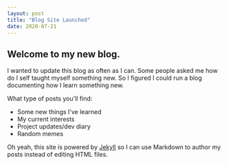 ```yaml
---
layout: post
title: "Blog Site Launched"
date: 2020-07-21
---
```


## Welcome to my new blog.

I wanted to update this blog as often as I can. Some people asked me how do I self taught myself something new. So I figured I could run a blog documenting how I learn something new.  
  
What type of posts you'll find:
- Some new things I've learned
- My current interests
- Project updates/dev diary
- Random memes
  
Oh yeah, this site is powered by [Jekyll](http://jekyllrb.com) so I can use Markdown to author my posts instead of editing HTML files.